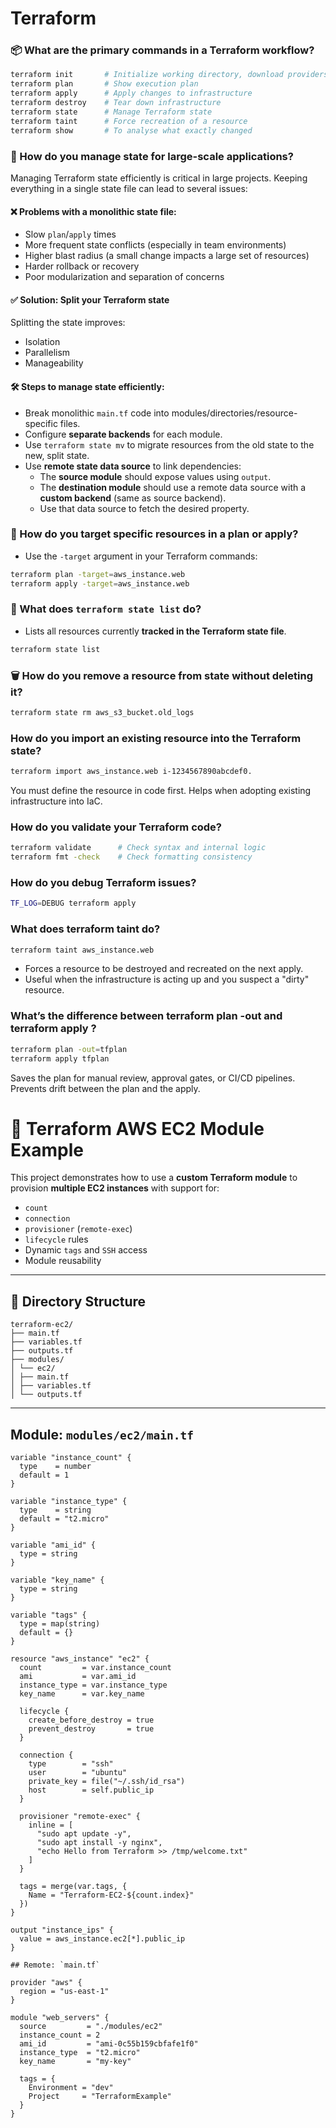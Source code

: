 # Terraform

### 📦 What are the primary commands in a Terraform workflow?

```bash
terraform init       # Initialize working directory, download providers, configure backend
terraform plan       # Show execution plan
terraform apply      # Apply changes to infrastructure
terraform destroy    # Tear down infrastructure
terraform state      # Manage Terraform state
terraform taint      # Force recreation of a resource
terraform show       # To analyse what exactly changed
```

### 📂 How do you manage state for large-scale applications?

Managing Terraform state efficiently is critical in large projects. Keeping everything in a single state file can lead to several issues:

#### ❌ Problems with a monolithic state file:
- Slow `plan`/`apply` times
- More frequent state conflicts (especially in team environments)
- Higher blast radius (a small change impacts a large set of resources)
- Harder rollback or recovery
- Poor modularization and separation of concerns

#### ✅ Solution: Split your Terraform state

Splitting the state improves:
- Isolation
- Parallelism
- Manageability

#### 🛠️ Steps to manage state efficiently:
- Break monolithic `main.tf` code into modules/directories/resource-specific files.
- Configure **separate backends** for each module.
- Use `terraform state mv` to migrate resources from the old state to the new, split state.
- Use **remote state data source** to link dependencies:
   - The **source module** should expose values using `output`.
   - The **destination module** should use a remote data source with a **custom backend** (same as source backend).
   - Use that data source to fetch the desired property.

### 🎯 How do you target specific resources in a plan or apply?

- Use the `-target` argument in your Terraform commands:

```bash
terraform plan -target=aws_instance.web
terraform apply -target=aws_instance.web
```


### 📄 What does `terraform state list` do?

- Lists all resources currently **tracked in the Terraform state file**.

```bash
terraform state list
```

### 🗑️ How do you remove a resource from state without deleting it?

```bash
terraform state rm aws_s3_bucket.old_logs
```

### How do you import an existing resource into the Terraform state?
```bash
terraform import aws_instance.web i-1234567890abcdef0.
```
You must define the resource in code first. Helps when adopting existing infrastructure into IaC.

### How do you validate your Terraform code?
```bash
terraform validate      # Check syntax and internal logic
terraform fmt -check    # Check formatting consistency
```

### How do you debug Terraform issues?
```bash
TF_LOG=DEBUG terraform apply
```

### What does terraform taint do?
```bash
terraform taint aws_instance.web
```
- Forces a resource to be destroyed and recreated on the next apply.
- Useful when the infrastructure is acting up and you suspect a "dirty" resource.

### What’s the difference between terraform plan -out and terraform apply <file>?
```bash
terraform plan -out=tfplan
terraform apply tfplan
```
Saves the plan for manual review, approval gates, or CI/CD pipelines.
Prevents drift between the plan and the apply.

# 🚀 Terraform AWS EC2 Module Example

This project demonstrates how to use a **custom Terraform module** to provision **multiple EC2 instances** with support for:

- `count`
- `connection`
- `provisioner` (`remote-exec`)
- `lifecycle` rules
- Dynamic `tags` and `SSH` access
- Module reusability

---

## 📁 Directory Structure

```
terraform-ec2/
├── main.tf
├── variables.tf
├── outputs.tf
├── modules/
│ └── ec2/
│ ├── main.tf
│ ├── variables.tf
│ └── outputs.tf
```

---

## Module: `modules/ec2/main.tf`

```
variable "instance_count" {
  type    = number
  default = 1
}

variable "instance_type" {
  type    = string
  default = "t2.micro"
}

variable "ami_id" {
  type = string
}

variable "key_name" {
  type = string
}

variable "tags" {
  type = map(string)
  default = {}
}

resource "aws_instance" "ec2" {
  count         = var.instance_count
  ami           = var.ami_id
  instance_type = var.instance_type
  key_name      = var.key_name

  lifecycle {
    create_before_destroy = true
    prevent_destroy       = true
  }

  connection {
    type        = "ssh"
    user        = "ubuntu"
    private_key = file("~/.ssh/id_rsa")
    host        = self.public_ip
  }

  provisioner "remote-exec" {
    inline = [
      "sudo apt update -y",
      "sudo apt install -y nginx",
      "echo Hello from Terraform >> /tmp/welcome.txt"
    ]
  }

  tags = merge(var.tags, {
    Name = "Terraform-EC2-${count.index}"
  })
}

output "instance_ips" {
  value = aws_instance.ec2[*].public_ip
}
```
```
## Remote: `main.tf`

provider "aws" {
  region = "us-east-1"
}

module "web_servers" {
  source         = "./modules/ec2"
  instance_count = 2
  ami_id         = "ami-0c55b159cbfafe1f0"
  instance_type  = "t2.micro"
  key_name       = "my-key"

  tags = {
    Environment = "dev"
    Project     = "TerraformExample"
  }
}
```

